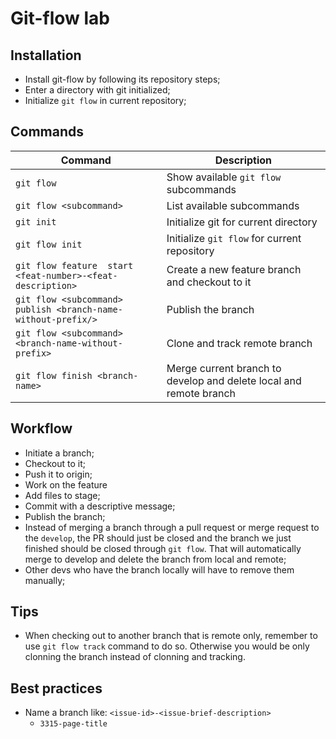 # Git-flow lab

## Installation
- Install git-flow by following its repository steps;
- Enter a directory with git initialized;
- Initialize `git flow` in current repository;


## Commands
Command | Description
--------|------------
`git flow` | Show available `git flow` subcommands
`git flow <subcommand>` | List available subcommands
`git init` | Initialize git for current directory
`git flow init` | Initialize `git flow` for current repository
`git flow feature  start <feat-number>-<feat-description>` | Create a new feature branch and checkout to it
`git flow <subcommand> publish <branch-name-without-prefix/>` | Publish the branch
`git flow <subcommand> <branch-name-without-prefix>` | Clone and track remote branch
`git flow finish <branch-name>` | Merge current branch to develop and delete local and remote branch


## Workflow
- Initiate a branch;
- Checkout to it;
- Push it to origin;
- Work on the feature
- Add files to stage;
- Commit with a descriptive message;
- Publish the branch;
- Instead of merging a branch through a pull request or merge request to the `develop`, the PR should just be closed and the branch we just finished should be closed through `git flow`. That will automatically merge to develop and delete the branch from local and remote;
- Other devs who have the branch locally will have to remove them manually;

## Tips
- When checking out to another branch that is remote only, remember to use `git flow track` command to do so. Otherwise you would be only clonning the branch instead of clonning and tracking.

## Best practices
- Name a branch like: `<issue-id>-<issue-brief-description>`
    - `3315-page-title`
